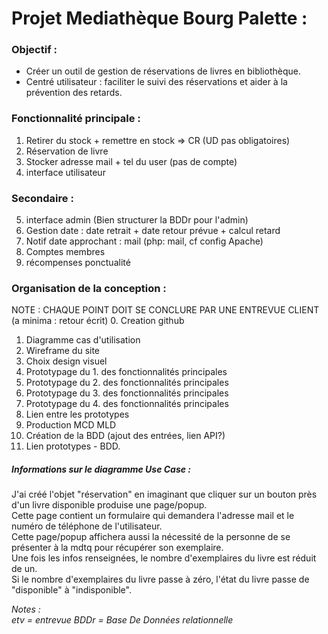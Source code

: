 # **Projet Mediathèque Bourg Palette :**

### **Objectif :**
- Créer un outil de gestion de réservations de livres en bibliothèque.
- Centré utilisateur : faciliter le suivi des réservations et aider à la prévention des retards.

### **Fonctionnalité principale :**
1. Retirer du stock + remettre en stock => CR (UD pas obligatoires)
2. Réservation de livre
3. Stocker adresse mail + tel du user (pas de compte)
4. interface utilisateur

### **Secondaire :**
5. interface admin (Bien structurer la BDDr pour l'admin)
6. Gestion date : date retrait + date retour prévue + calcul retard
7. Notif date approchant : mail (php: mail, cf config Apache)
8. Comptes membres
9. récompenses ponctualité

### **Organisation de la conception :**
NOTE : CHAQUE POINT DOIT SE CONCLURE PAR UNE ENTREVUE CLIENT (a minima : retour écrit)
0. Creation github
1. Diagramme cas d'utilisation
2. Wireframe du site
3. Choix design visuel
4. Prototypage du 1. des fonctionnalités principales
5. Prototypage du 2. des fonctionnalités principales
6. Prototypage du 3. des fonctionnalités principales
7. Prototypage du 4. des fonctionnalités principales
8. Lien entre les prototypes
9. Production MCD MLD
10. Création de la BDD (ajout des entrées, lien API?)
11. Lien prototypes - BDD.

##### **Informations sur le diagramme Use Case :**
J'ai créé l'objet "réservation" en imaginant que cliquer sur un bouton près d'un livre disponible produise une page/popup.  
Cette page contient un formulaire qui demandera l'adresse mail et le numéro de téléphone de l'utilisateur.  
Cette page/popup affichera aussi la nécessité de la personne de se présenter à la mdtq pour récupérer son exemplaire.  
Une fois les infos renseignées, le nombre d'exemplaires du livre est réduit de un.  
Si le nombre d'exemplaires du livre passe à zéro, l'état du livre passe de "disponible" à "indisponible".  

_Notes :_  
_etv = entrevue_
_BDDr = Base De Données relationnelle_